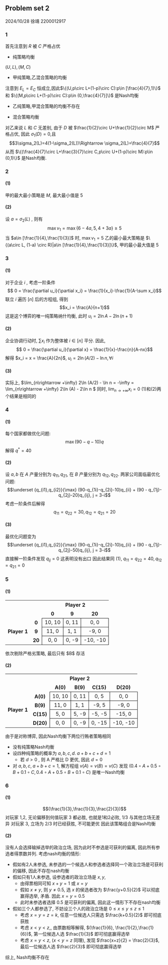 ## Problem set 2
2024/10/28
徐靖 2200012917
### 1
首先注意到 $R$ 被 $C$ 严格占优
- 纯策略均衡

$(U,L),(M,C)$
- 甲纯策略,乙混合策略的均衡

注意到 $E_L=E_C$ 恒成立,因此$\{(U,p\circ L+(1-p)\circ C):p\in [\frac{4}{7},1)\}$ 和 $\{(M,p\circ L+(1-p)\circ C):p\in (0,\frac{4}{7}]\}$ 是Nash均衡
- 乙纯策略,甲混合策略的均衡不存在

- 混合策略均衡

对乙来说 $L$ 和 $C$ 无差别, 由于 $D$ 被 $\frac{1}{2}\circ U+\frac{1}{2}\circ M$ 严格占优, 因此 $\sigma_1(D)=0$,且
$$3\sigma_2(L)=4(1-\sigma_2(L))\Rightarrow \sigma_2(L)=\frac{4}{7}$$
从而 $\{(\frac{4}{7}\circ L+\frac{3}{7}\circ C,p\circ U+(1-p)\circ M):p\in (0,1)\}$ 是Nash均衡.

### 2
#### (1)
甲的最大最小策略是 $M$, 最大最小值是 $5$
#### (2)
设 $a = \sigma_2(L)$ , 则有
$$\max v_1 = \max \{6-4a,5,4+3a\} \ge 5$$
当 $a\in [\frac{1}{4},\frac{1}{3}]$ 时, $\max v_1 = 5$
乙的最小最大策略是 $\{(a\circ L, (1-a) \circ R)|a\in [\frac{1}{4},\frac{1}{3}]\}$, 甲的最小最大值是 5 
### 3
#### (1)
对于企业 $i$ , 考虑一阶条件
$$ 0 = \frac{\partial u_i}{\partial x_i} = \frac{1}{x_i}-\frac{1}{A-\sum x_i}$$
联立 $i$ 遍历 $[n]$ 后的方程组, 得到
$$x_i = \frac{A}{n+1}$$
这是这个博弈的唯一纯策略纳什均衡, 此时 $u_i = 2\ln A - 2\ln (n+1)$
#### (2)
企业协调行动时, $\sum x_i$ 作为整体被 $i\in [n]$ 平分. 因此,
$$ 0 = \frac{\partial u_i}{\partial x} = \frac{1}{x}-\frac{n}{A-nx}$$
解得 $x_i = x = \frac{A}{2n}$, $u_i = 2\ln (A/2) - \ln n, \forall i$
#### (3)
实际上, $\lim_{n\rightarrow +\infty} 2\ln (A/2) - \ln n  = -\infty = \lim_{n\rightarrow +\infty} 2\ln (A) - 2\ln n $
同时,  $\lim_{n\rightarrow +\infty} x_i = 0$
(1)和(2)两个结果是相同的

### 4
#### (1)
每个国家都做优化问题:
$$\max (90-q-10)q$$
解得 $q^* = 40$
#### (2)
设 $a, b$ 在 $A$ 产量分别为 $q_{11},q_{21}$, 在 $B$ 产量分别为 $q_{12},q_{22}$. 两家公司面临最优化问题:
$$\underset {q_{i1},q_{i2}}{\max} (90-q_{1i}-q_{2i}-10)q_{ii} + (90 - q_{1j}-q_{2j}-20)q_{ij}, j = 3-i$$ 
考虑一阶条件后解得
$$q_{11}=q_{22} = 30, q_{12}=q_{21}=20$$
#### (3)
最优化问题变为
$$\underset {q_{i1},q_{i2}}{\max} (90-q_{1i}-q_{2i}-10)q_{ii} + (90 - q_{1j}-q_{2j}-50)q_{ij}, j = 3-i$$ 
直接解一阶条件发现 $q_{ij}=0$ 这表明没有出口
因此结果同 (1), $q_{11}=q_{22}=40, q_{12}=q_{21}=0$
### 5
#### (1)
<table>
    <tr>
        <th colspan="2" style="border:none;"></th>
        <th colspan="3" style="border:none; text-align:center">Player 2</th>
    </tr>
    <tr>
        <th colspan="2" style="border:none;"></th>
        <th style="border:none; text-align:center;">0</th>
        <th style="border:none; text-align:center;">9</th>
        <th style="border:none; text-align:center;">20</th>
    </tr>
    <tr>
        <th rowspan="3" style="border:none; text-align:center; vertical-align:middle">Player 1</th>
        <th style="border:none; text-align:center;">0</th>
        <td style="border: 1px solid black; text-align:center; vertical-align:middle;">10, 10</td>
        <td style="border: 1px solid black; text-align:center; vertical-align:middle;">0, 11</td>
        <td style="border: 1px solid black; text-align:center; vertical-align:middle;">0, 0</td>
    </tr>
    <tr>
        <th style="border:none; text-align:center;">9</th>
        <td style="border: 1px solid black; text-align:center; vertical-align:middle;">11, 0</td>
        <td style="border: 1px solid black; text-align:center; vertical-align:middle;">1, 1</td>
        <td style="border: 1px solid black; text-align:center; vertical-align:middle;">-9, 0</td>
    </tr>
    <tr>
        <th style="border:none; text-align:center;">20</th>
        <td style="border: 1px solid black; text-align:center; vertical-align:middle;">0, 0</td>
        <td style="border: 1px solid black; text-align:center; vertical-align:middle;">0, -9</td>
        <td style="border: 1px solid black; text-align:center; vertical-align:middle;">-10, -10</td>
    </tr>
</table>
依次剔除严格劣策略, 最后只有 $B$ 存活

#### (2)
<table>
    <tr>
        <th colspan="2" style="border:none;"></th>
        <th colspan="3" style="border:none; text-align:center">Player 2</th>
    </tr>
    <tr>
        <th colspan="2" style="border:none;"></th>
        <th style="border:none; text-align:center;">A(0)</th>
        <th style="border:none; text-align:center;">B(9)</th>
        <th style="border:none; text-align:center;">C(15)</th>
        <th style="border:none; text-align:center;">D(20)</th>
    </tr>
    <tr>
        <th rowspan="4" style="border:none; text-align:center; vertical-align:middle">Player 1</th>
        <th style="border:none; text-align:center;">A(0)</th>
        <td style="border: 1px solid black; text-align:center; vertical-align:middle;">10, 10</td>
        <td style="border: 1px solid black; text-align:center; vertical-align:middle;">0, 11</td>
        <td style="border: 1px solid black; text-align:center; vertical-align:middle;">0, 5</td>
        <td style="border: 1px solid black; text-align:center; vertical-align:middle;">0, 0</td>
    </tr>
    <tr>
        <th style="border:none; text-align:center;">B(9)</th>
        <td style="border: 1px solid black; text-align:center; vertical-align:middle;">11, 0</td>
        <td style="border: 1px solid black; text-align:center; vertical-align:middle;">1, 1</td>
        <td style="border: 1px solid black; text-align:center; vertical-align:middle;">-9, 5</td>
        <td style="border: 1px solid black; text-align:center; vertical-align:middle;">-9, 0</td>
    </tr>
    <tr>
        <th style="border:none; text-align:center;">C(15)</th>
        <td style="border: 1px solid black; text-align:center; vertical-align:middle;">5, 0</td>
        <td style="border: 1px solid black; text-align:center; vertical-align:middle;">5, -9</td>
        <td style="border: 1px solid black; text-align:center; vertical-align:middle;">-5, -5</td>
        <td style="border: 1px solid black; text-align:center; vertical-align:middle;">-15, 0</td>
    </tr>
    <tr>
        <th style="border:none; text-align:center;">D(20)</th>
        <td style="border: 1px solid black; text-align:center; vertical-align:middle;">0, 0</td>
        <td style="border: 1px solid black; text-align:center; vertical-align:middle;">0, -9</td>
        <td style="border: 1px solid black; text-align:center; vertical-align:middle;">0, -15</td>
        <td style="border: 1px solid black; text-align:center; vertical-align:middle;">-10, -10</td>
    </tr>
</table>

由于是对称博弈, 因此Nash均衡下两位行贿者策略相同
- 没有纯策略Nash均衡
- 设四种纯策略的概率为 $a,b,c,d.\; a+b+c+d=1$
  - 若 $d>0$ , 则 A 严格比 D 更优, 因此 $d=0$
- 对 $a,b,c,\; a+b+c=1$, 解方程组 $v(A)=v(B)=v(C)$ 发现
$(0.4\circ A+0.5\circ B+0.1\circ C,0.4\circ A+0.5\circ B+0.1\circ C)$ 是唯一Nash均衡
### 6
#### (1)
$$(\frac{1}{3},\frac{1}{3},\frac{2}{3})$$
对玩家 1,2, 无论偏移到何值玩家 3 都必胜, 也就是1和2必败, $1/3$ 与其他立场无差异
对玩家 3, 立场为 $2/3$ 时已经获胜, 不可能更优
因此该策略组合是Nash均衡
#### (2)
没有人会选择输掉选举的政治立场, 因为此时不参选是可获利的偏离, 因此所有参选者得票数并列.
考虑nash均衡的情形:
- 假如有2人未参选, 未参选的一个候选人和参选者选择同一个政治立场是可获利的偏移, 因此不存在nash均衡
- 假如只有1人未参选, 设参选者的政治立场是 $x,y$, 
  - 由得票相同可知 $x+y=1$ 或 $x=y$
  - 假如 $x\neq y$, 则 $y\neq 0.5$,  选 $x$ 的侯选者改为 $\frac{y+0.5}{2}$ 可以彻底赢得选举, 矛盾. 因此 $x=y=0.5$
  - 此时未参选者选择 $0.5$ 是可获利的偏离, 因此这一情形下不存在nash均衡
- 假如三个人都参选了, 不妨设三个人的政治立场是 $0\leq x\leq y\leq z \leq 1$
  - 考虑 $x = y = z=k$, 任意一位候选人只需选 $\frac{k+0.5}{2}$ 即可彻底获胜
  - 考虑 $x<y<z,$, 由票数相等解得, $(\frac{1}{6}, \frac{1}{2},\frac{1}{6})$, 第一位候选人选 $\frac{1}{3}$ 即可彻底赢得选举
  - 考虑 $x=y<z$, ($x<y=z$ 同理), 发现 $\frac{x+z}{2} = \frac{2}{3}$, 最后一位候选人选 $\frac{2}{3}$ 即可彻底赢得选举

综上, Nash均衡不存在